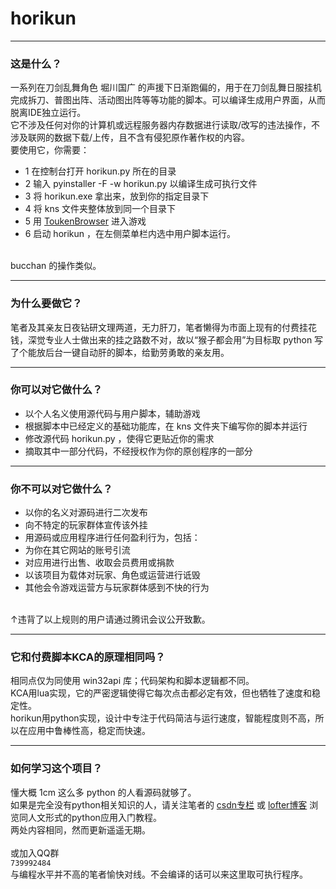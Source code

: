 horikun
==
---
### 这是什么？
一系列在刀剑乱舞角色 堀川国广 的声援下日渐跑偏的，用于在刀剑乱舞日服挂机完成拆刀、普图出阵、活动图出阵等等功能的脚本。可以编译生成用户界面，从而脱离IDE独立运行。<br>
它不涉及任何对你的计算机或远程服务器内存数据进行读取/改写的违法操作，不涉及联网的数据下载/上传，且不含有侵犯原作著作权的内容。<br>
要使用它，你需要：<br>
* 1 在控制台打开 horikun.py 所在的目录
* 2 输入 pyinstaller -F -w horikun.py 以编译生成可执行文件
* 3 将 horikun.exe 拿出来，放到你的指定目录下
* 4 将 kns 文件夹整体放到同一个目录下
* 5 用 [ToukenBrowser](http://touken.7moe.com/) 进入游戏
* 6 启动 horikun ，在左侧菜单栏内选中用户脚本运行。<br>
<br>
bucchan 的操作类似。<br>

---
### 为什么要做它？
笔者及其亲友日夜钻研文理两道，无力肝刀，笔者懒得为市面上现有的付费挂花钱，深觉专业人士做出来的挂之路数不对，故以“猴子都会用”为目标取 python 写了个能放后台一键自动肝的脚本，给勤劳勇敢的亲友用。<br>

---
### 你可以对它做什么？
* 以个人名义使用源代码与用户脚本，辅助游戏<br>
* 根据脚本中已经定义的基础功能库，在 kns 文件夹下编写你的脚本并运行<br>
* 修改源代码 horikun.py ，使得它更贴近你的需求<br>
* 摘取其中一部分代码，不经授权作为你的原创程序的一部分<br>

---
### 你不可以对它做什么？
* 以你的名义对源码进行二次发布<br>
* 向不特定的玩家群体宣传该外挂<br>
* 用源码或应用程序进行任何盈利行为，包括：<br>
* 为你在其它网站的账号引流<br>
* 对应用进行出售、收取会员费用或捐款<br>
* 以该项目为载体对玩家、角色或运营进行诋毁<br>
* 其他会令游戏运营方与玩家群体感到不快的行为<br>
<br>
↑违背了以上规则的用户请通过腾讯会议公开致歉。<br>

---
### 它和付费脚本KCA的原理相同吗？
相同点仅为同使用 win32api 库；代码架构和脚本逻辑都不同。<br>
KCA用lua实现，它的严密逻辑使得它每次点击都必定有效，但也牺牲了速度和稳定性。<br>
horikun用python实现，设计中专注于代码简洁与运行速度，智能程度则不高，所以在应用中鲁棒性高，稳定而快速。<br>

---
### 如何学习这个项目？
懂大概 1cm 这么多 python 的人看源码就够了。<br>
如果是完全没有python相关知识的人，请关注笔者的 [csdn专栏](https://blog.csdn.net/m0_48641314/category_11111631.html) 或 [lofter博客](https://www.lofter.com/blog/mingrizi) 浏览同人文形式的python应用入门教程。<br>
两处内容相同，然而更新遥遥无期。<br>
<br>
或加入QQ群<br>
`739992484`<br>
与编程水平并不高的笔者愉快对线。不会编译的话可以来这里取可执行程序。

